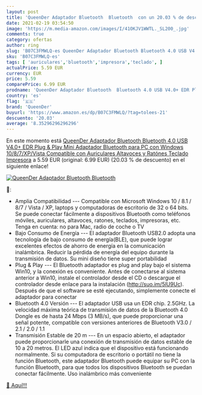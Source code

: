 ```yaml
---
layout: post
title: 'QueenDer Adaptador Bluetooth  Bluetooth  con un 20.03 % de descuento'
date: 2021-02-19 03:54:50
image: 'https://m.media-amazon.com/images/I/41OKJV1WWTL._SL200_.jpg'
comments: true
category: ofertas
author: ring
slug: 'B07C3FMWLQ-es QueenDer Adaptador Bluetooth Bluetooth 4.0 USB V4.0+ EDR...'
sku: 'B07C3FMWLQ-es'
tags: [ 'auriculares','bluetooth','impresora','teclado', ]
actualPrice: 5.59 EUR
currency: EUR
price: 5.59
comparePrice: 6.99 EUR
prodname: 'QueenDer Adaptador Bluetooth  Bluetooth 4.0 USB V4.0+ EDR Plug & Play Mini Adaptador Bluetooth para PC con Windows 10/8/7/XP/Vista Compatible con Auriculares Altavoces y Ratónes  Teclado  Impresora'
country: 'es'
flag: '🇪🇸'
brand: 'QueenDer'
buyurl: 'https://www.amazon.es/dp/B07C3FMWLQ/?tag=tolees-21'
descuento: '20.03'
average: '8.35296296296296'
---
```


En este momento está [QueenDer Adaptador Bluetooth  Bluetooth 4.0 USB V4.0+ EDR Plug & Play Mini Adaptador Bluetooth para PC con Windows 10/8/7/XP/Vista Compatible con Auriculares Altavoces y Ratónes  Teclado  Impresora](https://www.amazon.es/dp/B07C3FMWLQ/?tag=tolees-21) a 5.59 EUR (original: 6.99 EUR) (20.03 %  de descuento) en el siguiente enlace!

[![QueenDer Adaptador Bluetooth  Bluetooth ](https://m.media-amazon.com/images/I/41OKJV1WWTL._SL200_.jpg)](https://www.amazon.es/dp/B07C3FMWLQ/?tag=tolees-21)

🔎:

- Amplia Compatibilidad --- Compatible con Microsoft Windows 10 / 8.1 / 8/7 / Vista / XP, laptops y computadoras de escritorio de 32 o 64 bits. Se puede conectar fácilmente a dispositivos Bluetooth como teléfonos móviles, auriculares, altavoces, ratones, teclados, impresoras, etc. Tenga en cuenta: no para Mac, radio de coche o TV
- Bajo Consumo de Energía --- El adaptador Bluetooth USB2.0 adopta una tecnología de bajo consumo de energía(BLE), que puede lograr excelentes efectos de ahorro de energía en la comunicación inalámbrica. Reducir la pérdida de energía del equipo durante la transmisión de datos. Su mini diseño tiene super portabilidad
- Plug & Play --- El Bluetooth adaptador es plug and play bajo el sistema Win10, y la conexión es conveniente. Antes de conectarse al sistema anterior a Win10, instale el controlador desde el CD o descargue el controlador desde enlace para la instalación (http://suo.im/5lU9Uc). Después de que el software se esté ejecutando, simplemente conecte el adaptador para conectar
- Bluetooth 4.0 Versión --- El adaptador USB usa un EDR chip. 2.5GHz. La velocidad máxima teórica de transmisión de datos de la Bluetooth 4.0 Dongle es de hasta 24 Mbps (3 MB/s), que puede proporcionar una señal potente, compatible con versiones anteriores de Bluetooth V3.0 / 2.1 / 2.0 / 1.1
- Transmisión Estable de 20 m --- En un espacio abierto, el adaptador puede proporcionarle una conexión de transmisión de datos estable de 10 a 20 metros. El LED azul indica que el dispositivo está funcionando normalmente. Si su computadora de escritorio o portátil no tiene la función Bluetooth, este adaptador Bluetooth puede equipar su PC con la función Bluetooth, para que todos los dispositivos Bluetooth se puedan conectar fácilmente. Uso inalámbrico más conveniente

[🛒 Aquí!!!](https://www.amazon.es/dp/B07C3FMWLQ/?tag=tolees-21)
